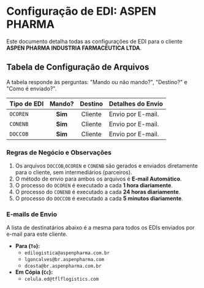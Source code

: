 # Configuração de EDI: ASPEN PHARMA

Este documento detalha todas as configurações de EDI para o cliente **ASPEN PHARMA INDUSTRIA FARMACEUTICA LTDA**.

## Tabela de Configuração de Arquivos

A tabela responde às perguntas: "Mando ou não mando?", "Destino?" e "Como é enviado?".

| Tipo de EDI | Mando? | Destino | Detalhes do Envio |
| :---------- | :----: | :-------: | :--------------------------------------------------- |
| `OCOREN`    | **Sim** | Cliente   | Envio por E-mail.|
| `CONENB`    | **Sim** | Cliente   | Envio por E-mail.|
| `DOCCOB`    | **Sim** | Cliente   | Envio por E-mail.|

### Regras de Negócio e Observações
1.  Os arquivos `DOCCOB`,`OCOREN` e `CONENB` são gerados e enviados diretamente para o cliente, sem intermediários (parceiros).
2.  O método de envio para ambos os arquivos é **E-mail Automático**.
3.  O processo do `OCOREN` é executado a cada **1 hora diariamente**.
4.  O processo do `CONENB` é executado a cada **24 horas diariamente**.
5. O processo do `DOCCOB` é executado a cada **5 minutos diariamente**.

### E-mails de Envio
<div id="emails-de-envio"></div>

A lista de destinatários abaixo é a mesma para todos os EDIs enviados por e-mail para este cliente.

* **Para (`To`):**
    * `edilogistica@aspenpharma.com.br`
    * `lgoncalves@br.aspenpharma.com`
    * `dcosta@br.aspenpharma.com.br`
* **Em Cópia (`Cc`):**
    * `celula.ed@tflflogistics.com`